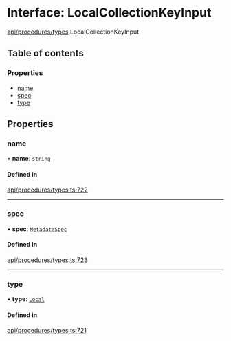 # Interface: LocalCollectionKeyInput

[api/procedures/types](../wiki/api.procedures.types).LocalCollectionKeyInput

## Table of contents

### Properties

- [name](../wiki/api.procedures.types.LocalCollectionKeyInput#name)
- [spec](../wiki/api.procedures.types.LocalCollectionKeyInput#spec)
- [type](../wiki/api.procedures.types.LocalCollectionKeyInput#type)

## Properties

### name

• **name**: `string`

#### Defined in

[api/procedures/types.ts:722](https://github.com/PolymeshAssociation/polymesh-sdk/blob/9a8715021/src/api/procedures/types.ts#L722)

___

### spec

• **spec**: [`MetadataSpec`](../wiki/api.entities.MetadataEntry.types.MetadataSpec)

#### Defined in

[api/procedures/types.ts:723](https://github.com/PolymeshAssociation/polymesh-sdk/blob/9a8715021/src/api/procedures/types.ts#L723)

___

### type

• **type**: [`Local`](../wiki/api.entities.MetadataEntry.types.MetadataType#local)

#### Defined in

[api/procedures/types.ts:721](https://github.com/PolymeshAssociation/polymesh-sdk/blob/9a8715021/src/api/procedures/types.ts#L721)
